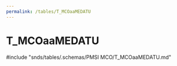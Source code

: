 ```yaml
---
permalink: /tables/T_MCOaaMEDATU
---
```

# T\_MCOaaMEDATU
<!-- SPDX-License-Identifier: MPL-2.0 -->

<!-- ATTENTION : Ne pas supprimer ou modifier la ligne ci-dessous -->
#include "snds/tables/.schemas/PMSI MCO/T_MCOaaMEDATU.md"
<!-- ATTENTION : Ne pas supprimer ou modifier la ligne ci-dessus -->

